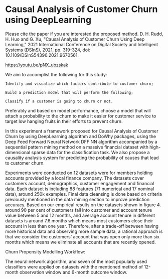 # Causal Analysis of Customer Churn using DeepLearning

Please cite the paper if you are interested the proposed method.
D. H. Rudd, H. Huo and G. Xu, "Causal Analysis of Customer Churn Using Deep Learning," 2021 International Conference on Digital Society and Intelligent Systems (DSInS), 2021, pp. 319-324, doi: 10.1109/DSInS54396.2021.9670561.

https://youtu.be/pNX_ubzskak


We aim to accomplist the following for this study:

    Identify and visualize which factors contribute to customer churn;

    Build a prediction model that will perform the following;

    Classify if a customer is going to churn or not.

Preferably and based on model performance, choose a model that will attach a probability to the churn to make it easier for customer service to target low hanging fruits in their efforts to prevent churn.

In this experiment a framework proposed for Causal Analysis of Customer Churn by using DeepLearning algorithm and DoWhy packages, using the Deep Feed Forward Neural Network DFF NN algorithm accompanied by a sequential pattern mining method on a massive financial dataset with high-dimensional sparse data for the classification task. We also propose a causality analysis system for predicting the probability of causes that lead to customer churn.

Experiments were conducted on 12 datasets were for members holding accounts provided by a local finance company. The datasets cover customers account, demographics, customer engagement and financial data. Each dataset is including 88 features (71 numerical and 17 nominal data), around 250k examples. Final data cleansing is done based on criteria previously mentioned in the data mining section to improve prediction accuracy.
Based on our empirical results on the datasets shown in figure 4. around 90 per cent of customers fall into customer and account tenure value between 5 and 12 months, and average account tenure in different datasets is around 7.6 months which means most customers close their account in less than one year. Therefore, after a trade-off between having more historical data and observing more sample data, a rational approach is that we consider the customers’ account that was open only more than six months which means we eliminate all accounts that are recently opened.

Churn Propensity Modelling Workflow:

The neural network algorithm, and seven of the most popularly used classifiers were applied on datasets with the mentioned method of 12-month observation window and 6-month outcome window. 

